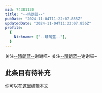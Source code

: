 ```yaml
---
mid: 74381130
title: "--晴朗蓝--"
pubDate: "2024-11-04T11:22:07.855Z"
updatedDate: "2024-11-04T11:22:07.856Z"
profile:
  {
    Nickname: ["--晴朗蓝--"],
  }
---
```


关注[--晴朗蓝--](https://space.bilibili.com/74381130)谢谢喵~ 关注[--晴朗蓝--](https://space.bilibili.com/74381130)谢谢喵~

## 此条目有待补充
你可以在[这里](https://github.com/Yuhanawa/VTuber.ICU/edit/master/src/content/v/--晴朗蓝--/index.md)编辑本文
